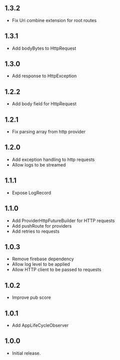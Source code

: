 ## 1.3.2

* Fix Uri combine extension for root routes

## 1.3.1

* Add bodyBytes to HttpRequest

## 1.3.0

* Add response to HttpException

## 1.2.2

* Add body field for HttpRequest

## 1.2.1

* Fix parsing array from http provider

## 1.2.0

* Add exception handling to http requests
* Allow logs to be streamed

## 1.1.1

* Expose LogRecord

## 1.1.0

* Add ProviderHttpFutureBuilder for HTTP requests
* Add pushRoute for providers
* Add retries to requests

## 1.0.3

* Remove firebase dependency
* Allow log level to be applied
* Allow HTTP client to be passed to requests

## 1.0.2

* Improve pub score

## 1.0.1

* Add AppLifeCycleObserver

## 1.0.0

* Initial release.
